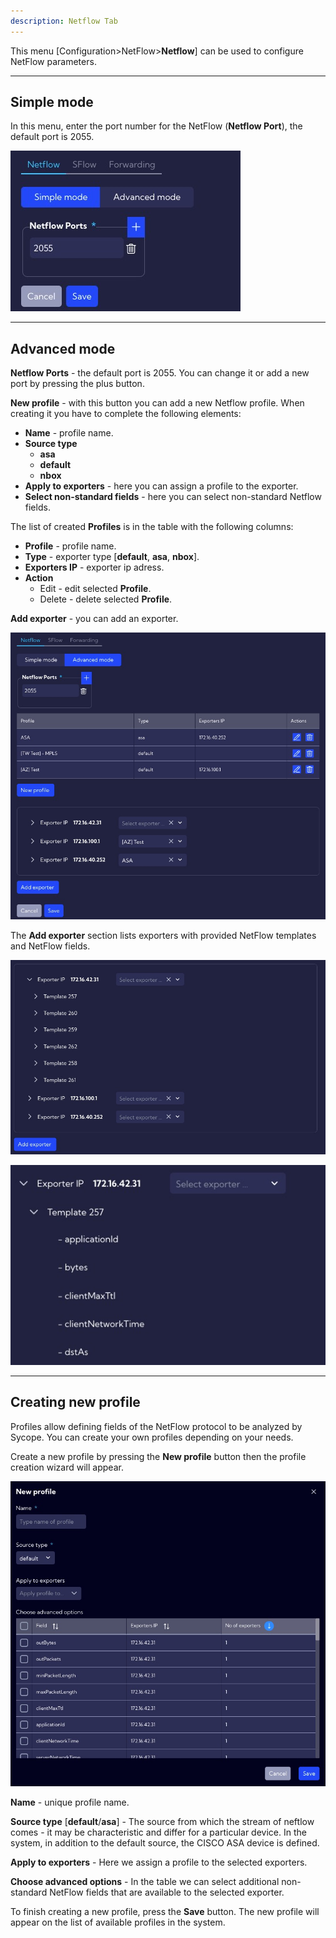 ```yaml
---
description: Netflow Tab
---
```


This menu [Configuration>NetFlow>**Netflow**] can be used to configure NetFlow parameters.

---

## Simple mode

In this menu, enter the port number for the NetFlow (**Netflow Port**), the default port is 2055.

![image-20221108113529232](Netflow_assets/image-20221108113529232.png)

---

## Advanced mode

**Netflow Ports** - the default port is 2055. You can change it or add a new port by pressing the plus button.

**New profile** - with this button you can add a new Netflow profile. When creating it you have to complete the following elements:

- **Name** - profile name.
- **Source type**
  - **asa**
  - **default**
  - **nbox**
- **Apply to exporters** - here you can assign a profile to the exporter.
- **Select non-standard fields** - here you can select non-standard Netflow fields.

The list of created **Profiles** is in the table with the following columns:

- **Profile** - profile name.
- **Type** - exporter type [**default**, **asa**, **nbox**].
- **Exporters IP** - exporter ip adress.
- **Action**
  - Edit - edit selected **Profile**.
  - Delete - delete selected **Profile**.

**Add exporter** - you can add an exporter.

![image-20221108114643380](Netflow_assets/image-20221108114643380.png)

The **Add exporter** section lists exporters with provided NetFlow templates and NetFlow fields.

![image-20221109142047764](Netflow_assets/image-20221109142047764.png)

![image-20221109142201952](Netflow_assets/image-20221109142201952.png)

---

## Creating new profile

Profiles allow defining fields of the NetFlow protocol to be analyzed by Sycope. You can create your own profiles depending on your needs.

Create a new profile by pressing the **New profile** button then the profile creation wizard will appear.

![image-20221108122451811](Netflow_assets/image-20221108122451811.png)



**Name** - unique profile name.

**Source type** [**default**/**asa**] - The source from which the stream of neftlow comes - it may be characteristic and differ for a particular device. In the system, in addition to the default source, the CISCO ASA device is defined. 

**Apply to exporters** - Here we assign a profile to the selected exporters.

**Choose advanced options** - In the table we can select additional non-standard NetFlow fields that are available to the selected exporter. 



To finish creating a new profile, press the **Save** button. The new profile will appear on the list of available profiles in the system. 
